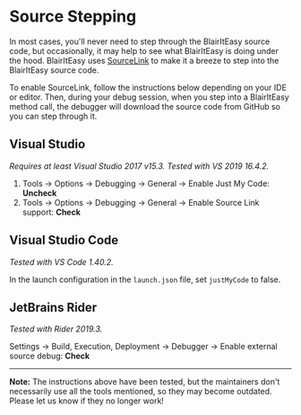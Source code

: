 # Source Stepping

In most cases, you'll never need to step through the BlairItEasy source code,
but occasionally, it may help to see what BlairItEasy is doing under the hood.
BlairItEasy uses [SourceLink](https://github.com/dotnet/sourcelink) to make it
a breeze to step into the BlairItEasy source code.

To enable SourceLink, follow the instructions below depending on your IDE or
editor. Then, during your debug session, when you step into a BlairItEasy method
call, the debugger will download the source code from GitHub so you can step
through it.

## Visual Studio

*Requires at least Visual Studio 2017 v15.3. Tested with VS 2019 16.4.2.*

1. Tools → Options → Debugging → General → Enable Just My Code: **Uncheck**
1. Tools → Options → Debugging → General → Enable Source Link support: **Check**

## Visual Studio Code

*Tested with VS Code 1.40.2.*

In the launch configuration in the `launch.json` file, set `justMyCode` to false.

## JetBrains Rider

*Tested with Rider 2019.3.*

Settings → Build, Execution, Deployment → Debugger → Enable external source debug: **Check**

---

**Note:** The instructions above have been tested, but the maintainers don't
necessarily use all the tools mentioned, so they may become outdated. Please
let us know if they no longer work!
